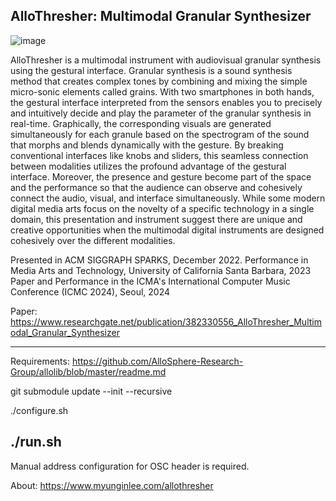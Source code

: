 AlloThresher: Multimodal Granular Synthesizer 
----------------------------------------
![image](https://github.com/MyunginLee/allo_thresher/assets/31257194/31f82697-1b9f-4bb1-b893-b6755120e8c2)

AlloThresher is a multimodal instrument with audiovisual granular synthesis using the gestural interface. Granular synthesis is a sound synthesis method that creates complex tones by combining and mixing the simple micro-sonic elements called grains. 
With two smartphones in both hands, the gestural interface interpreted from the sensors enables you to precisely and intuitively decide and play the parameter of the granular synthesis in real-time. Graphically, the corresponding visuals are generated simultaneously for each granule based on the spectrogram of the sound that morphs and blends dynamically with the gesture. 
By breaking conventional interfaces like knobs and sliders, this seamless connection between modalities utilizes the profound advantage of the gestural interface. Moreover, the presence and gesture become part of the space and the performance so that the audience can observe and cohesively connect the audio, visual, and interface simultaneously.
While some modern digital media arts focus on the novelty of a specific technology in a single domain, this presentation and instrument suggest there are unique and creative opportunities when the multimodal digital instruments are designed cohesively over the different modalities.

​Presented in ACM SIGGRAPH SPARKS, December 2022.
Performance in Media Arts and Technology, University of California Santa Barbara, 2023
Paper and Performance in the ICMA's International Computer Music Conference (ICMC 2024), Seoul, 2024

Paper: https://www.researchgate.net/publication/382330556_AlloThresher_Multimodal_Granular_Synthesizer

----------------------------------------

Requirements:
https://github.com/AlloSphere-Research-Group/allolib/blob/master/readme.md

git submodule update --init --recursive

./configure.sh

./run.sh
------------------------

Manual address configuration for OSC header is required.

About: https://www.myunginlee.com/allothresher


